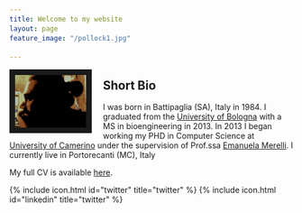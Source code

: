 ```yaml
---
title: Welcome to my website
layout: page
feature_image: "/pollock1.jpg"

---
```




<img src="/marco_copia.jpg" style="width:25%; border:10px solid; margin-right: 20px" align="left">

## Short Bio
I was born in Battipaglia (SA), Italy in 1984.
I graduated from the [University of Bologna](https://www.unibo.it) with a MS in bioengineering in 2013. In 2013 I began working my PHD in Computer Science at [University of Camerino](https://computerscience.unicam.it) under the supervision of Prof.ssa [Emanuela Merelli](http://www.emanuelamerelli.eu).
I currently live in Portorecanti (MC), Italy



My full CV is available [here](europasscv_en.pdf).

{% include icon.html id="twitter" title="twitter" %} {% include icon.html id="linkedin" title="twitter" %}

